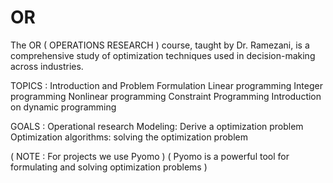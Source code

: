 # OR
The OR ( OPERATIONS RESEARCH ) course, taught by Dr. Ramezani, is a comprehensive study of optimization techniques used in decision-making across industries.

TOPICS :
Introduction and Problem Formulation
Linear programming 
Integer programming 
Nonlinear programming 
Constraint Programming 
Introduction on dynamic programming

GOALS :
Operational research 
Modeling: Derive a optimization problem 
Optimization algorithms: solving the optimization problem

( NOTE : For projects we use Pyomo ) 
( Pyomo is a powerful tool for formulating and solving optimization problems )
